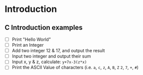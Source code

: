 # Introduction

## C Introduction examples
- [ ] Print "Hello World"
- [ ] Print an Integer
- [ ] Add two integer 12 & 17, and output the result
- [ ] Input two integer and output their sum
- [ ] Input x, y & z, calculate: `y+7x-3(z*x)`
- [ ] Print the ASCII Value of characters (i.e. `a`, `c`, `z`, `A`, `B`, `Z` `2`, `7`, `+`, `#`)